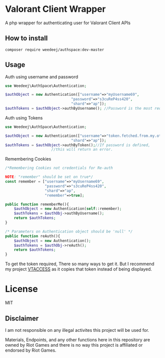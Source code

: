 # Valorant Client Wrapper
A php wrapper for authenticating user for Valorant Client APIs

## How to install
```
composer require weedeej/authspace:dev-master
```

## Usage

Auth using username and password
```PHP
use Weedeej\AuthSpace\Authentication;

$authObject = new Authentication(["username"=>"myUsername69",
                       		  "password"=>"s3cuReP4ss420",
                       		  "shard"=>"ap"]);
$authTokens = $authObject->authByUsername(); //Password is the most required key here.
```

Auth using Tokens
```PHP
use Weedeej\AuthSpace\Authentication;

$authObject = new Authentication(["username"=>"token.fetched.from.my.other.repo",
                         	  "shard"=>"ap"]); 
$authTokens = $authObject->authByToken();//If password is defined, 
					 //this will return an error.
```

Remembering Cookies
```PHP
/*Remembering Cookies not credentials for Re-auth

NOTE: "remember" should be set on true*/
const remember = ["username"=>"myUsername69",
                  "password"=>"s3cuReP4ss420",
                  "shard"=>"ap",
                  "remember"=>true];

public function rememberMe(){
    $authObject = new Authentication(self::remember);
    $authTokens = $authObj->authByUsername();
    return $authTokens;
}

/* Parameters on Authentication object should be 'null' */
public function reAuth(){
    $authObject = new Authentication();
    $authTokens = $authObj->reAuth();
    return $authTokens;
}
```
To get the token required, There so many ways to get it. But I recommend my project
[VTACCESS](https://github.com/weedeej/val-token-fetcher) as it copies that token instead of being displayed.
# License
MIT

## Disclaimer
I am not responsible on any illegal activites this project will be used for.

Materials, Endpoints, and any other functions here in this repository are owned by Riot Games
and there is no way this project is affiliated or endorsed by Riot Games.